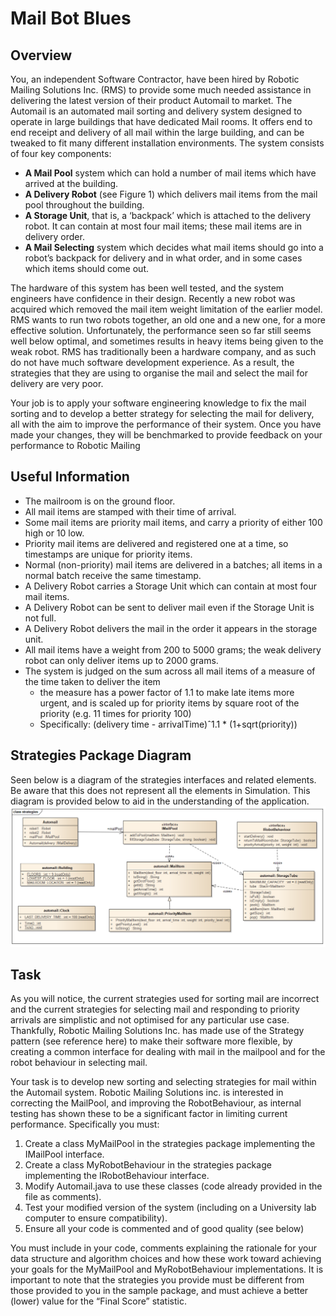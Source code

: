 # Mail Bot Blues

## Overview
You, an independent Software Contractor, have been hired by Robotic Mailing Solutions Inc. (RMS) to provide
some much needed assistance in delivering the latest version of their product Automail to market. The Automail
is an automated mail sorting and delivery system designed to operate in large buildings that have dedicated
Mail rooms. It offers end to end receipt and delivery of all mail within the large building, and can be tweaked to
fit many different installation environments. The system consists of four key components:
- **A Mail Pool** system which can hold a number of mail items which have arrived at the building.
- **A Delivery Robot** (see Figure 1) which delivers mail items from the mail pool throughout the building.
- **A Storage Unit**, that is, a ‘backpack’ which is attached to the delivery robot. It can contain at most
four mail items; these mail items are in delivery order.
- **A Mail Selecting** system which decides what mail items should go into a robot’s backpack for delivery
and in what order, and in some cases which items should come out.  

The hardware of this system has been well tested, and the system engineers have confidence in their design.
Recently a new robot was acquired which removed the mail item weight limitation of the earlier model. RMS
wants to run two robots together, an old one and a new one, for a more effective solution. Unfortunately, the
performance seen so far still seems well below optimal, and sometimes results in heavy items being given to
the weak robot. RMS has traditionally been a hardware company, and as such do not have much software
development experience. As a result, the strategies that they are using to organise the mail and select the mail
for delivery are very poor.  

Your job is to apply your software engineering knowledge to fix the mail sorting and to develop a better strategy
for selecting the mail for delivery, all with the aim to improve the performance of their system. Once you have
made your changes, they will be benchmarked to provide feedback on your performance to Robotic Mailing

## Useful Information
- The mailroom is on the ground floor.
- All mail items are stamped with their time of arrival.
- Some mail items are priority mail items, and carry a priority of either 100 high or 10 low.
- Priority mail items are delivered and registered one at a time, so timestamps are unique for priority
items.
- Normal (non-priority) mail items are delivered in a batches; all items in a normal batch receive the
same timestamp.
- A Delivery Robot carries a Storage Unit which can contain at most four mail items.
- A Delivery Robot can be sent to deliver mail even if the Storage Unit is not full.
- A Delivery Robot delivers the mail in the order it appears in the storage unit.
- All mail items have a weight from 200 to 5000 grams; the weak delivery robot can only deliver items
up to 2000 grams.
- The system is judged on the sum across all mail items of a measure of the time taken to deliver the item
  - the measure has a power factor of 1.1 to make late items more urgent, and is scaled up for priority
items by square root of the priority (e.g. 11 times for priority 100)
  - Specifically: (delivery time - arrivalTime)ˆ1.1 * (1+sqrt(priority))

## Strategies Package Diagram
Seen below is a diagram of the strategies interfaces and related elements. Be aware that this does not represent
all the elements in Simulation. This diagram is provided below to aid in the understanding of the application.  
![Strategy Package](strategy-package.png)

## Task
As you will notice, the current strategies used for sorting mail are incorrect and the current strategies for selecting
mail and responding to priority arrivals are simplistic and not optimised for any particular use case. Thankfully,
Robotic Mailing Solutions Inc. has made use of the Strategy pattern (see reference here) to make their software
more flexible, by creating a common interface for dealing with mail in the mailpool and for the robot behaviour
in selecting mail.  

Your task is to develop new sorting and selecting strategies for mail within the Automail system. Robotic Mailing
Solutions inc. is interested in correcting the MailPool, and improving the RobotBehaviour, as internal testing
has shown these to be a significant factor in limiting current performance. Specifically you must:
1. Create a class MyMailPool in the strategies package implementing the IMailPool interface.
2. Create a class MyRobotBehaviour in the strategies package implementing the IRobotBehaviour interface.
3. Modify Automail.java to use these classes (code already provided in the file as comments).
4. Test your modified version of the system (including on a University lab computer to ensure compatibility).
5. Ensure all your code is commented and of good quality (see below)

You must include in your code, comments explaining the rationale for your data structure and algorithm choices
and how these work toward achieving your goals for the MyMailPool and MyRobotBehaviour implementations.
It is important to note that the strategies you provide must be different from those provided to you in the
sample package, and must achieve a better (lower) value for the “Final Score” statistic.



